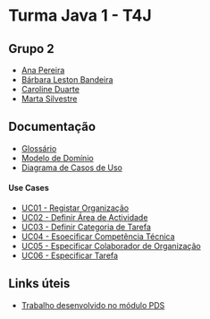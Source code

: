 # Turma Java 1 - T4J 

## Grupo 2

- [Ana Pereira](https://github.com/anapereiraUpSkill)
- [Bárbara Leston Bandeira](https://github.com/blestonbandeiraUPSKILL)
- [Caroline Duarte](https://github.com/carol-duarte)
- [Marta Silvestre](https://github.com/Marta-Silvestre)

## Documentação

- [Glossário](https://github.com/blestonbandeiraUPSKILL/upskill_java1_labprg_grupo2/blob/main/Sprint%202/Glossario.md)
- [Modelo de Domínio](https://github.com/blestonbandeiraUPSKILL/upskill_java1_labprg_grupo2/blob/main/Sprint%202/Modelo%20de%20Dom%C3%ADnio.png)
- [Diagrama de Casos de Uso](https://github.com/blestonbandeiraUPSKILL/upskill_java1_labprg_grupo2/blob/main/Sprint%202/Diagrama_Casos_Uso/Diagrama_Casos_Uso.png)

#### Use Cases

- [UC01 - Registar Organização](https://github.com/blestonbandeiraUPSKILL/upskill_java1_labprg_grupo2/blob/main/Sprint%202/UC01_Registar_Organizacao/UC01_Registar_Organizacao.md)
- [UC02 - Definir Área de Actividade]()
- [UC03 - Definir Categoria de Tarefa]()
- [UC04 - Esoecificar Competência Técnica]()
- [UC05 - Especificar Colaborador de Organização ](https://github.com/blestonbandeiraUPSKILL/upskill_java1_labprg_grupo2/blob/main/Sprint%202/UC05_Especificar_Colaborador_Organizacao/UC05_Especificar_Colaborador_Organiza%C3%A7%C3%A3o.md)
- [UC06 - Especificar Tarefa](https://github.com/blestonbandeiraUPSKILL/upskill_java1_labprg_grupo2/blob/main/Sprint%202/UC06_Especificar_Tarefa/UC6_Especificar_Tarefa.md)


## Links úteis

- [Trabalho desenvolvido no módulo PDS](https://github.com/ajorgesantosp/upskill_java1_g1)
